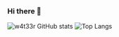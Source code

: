 ### Hi there 👋

![w4t33r GitHub stats](https://github-readme-stats.vercel.app/api?username=w4t33r&hide=issues&show_icons=true&theme=dracula)
![Top Langs](https://github-readme-stats.vercel.app/api/top-langs/?username=w4t33r&layout=compact)

<!--
**w4t33r/w4t33r** is a ✨ _special_ ✨ repository because its `README.md` (this file) appears on your GitHub profile.

Here are some ideas to get you started:

- 🔭 I’m currently working on ...
- 🌱 I’m currently learning ...
- 👯 I’m looking to collaborate on ...
- 🤔 I’m looking for help with ...
- 💬 Ask me about ...
- 📫 How to reach me: ...
- 😄 Pronouns: ...
- ⚡ Fun fact: ...
-->
